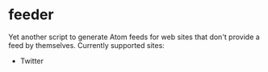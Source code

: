 # feeder
Yet another script to generate Atom feeds for web sites that don't provide a feed by themselves.
Currently supported sites:

- Twitter
